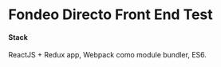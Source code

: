 Fondeo Directo Front End Test
===

#### Stack
ReactJS + Redux app, Webpack como module bundler, ES6.
